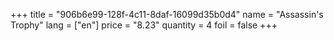 +++
title = "906b6e99-128f-4c11-8daf-16099d35b0d4"
name = "Assassin's Trophy"
lang = ["en"]
price = "8.23"
quantity = 4
foil = false
+++
